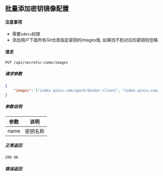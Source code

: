 ## 批量添加密钥镜像配置

#### 注意事项

- 需要`admin`权限
- 添加用户下面所有Git仓库指定密钥的images值, 如果找不到对应的密钥则忽略

#### 请求

```
PUT /api/secrets/:name/images
```

##### 请求参数

```json
{
    "images": ["index.qiniu.com/spock/docker-client", "index.qiniu.com/spock/golang:1.7"]
}
```

##### 参数说明

|参数|说明|
|---|---|
|name|密钥名称|

##### 正常返回

```
200 OK
```

##### 错误返回
